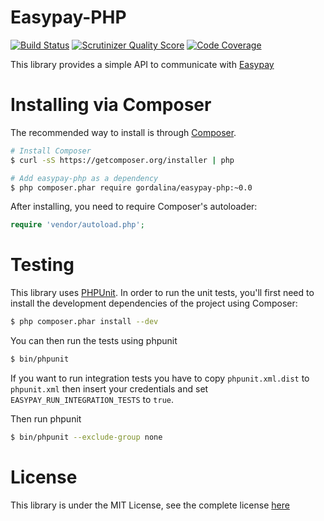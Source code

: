 # Easypay-PHP

[![Build Status](https://travis-ci.org/gordalina/easypay-php.png?branch=master)](https://travis-ci.org/gordalina/easypay-php)
[![Scrutinizer Quality Score](https://scrutinizer-ci.com/g/gordalina/easypay-php/badges/quality-score.png?s=b160bd0c381c891e46f8afc603dc00ff9b60c5e7)](https://scrutinizer-ci.com/g/gordalina/easypay-php/)
[![Code Coverage](https://scrutinizer-ci.com/g/gordalina/easypay-php/badges/coverage.png?s=8661545b6e1ea5f183803dad32aa50889fbe1ab4)](https://scrutinizer-ci.com/g/gordalina/easypay-php/)

This library provides a simple API to communicate with [Easypay](http://easypay.pt/)

# Installing via Composer

The recommended way to install is through [Composer](http://composer.org).

```sh
# Install Composer
$ curl -sS https://getcomposer.org/installer | php

# Add easypay-php as a dependency
$ php composer.phar require gordalina/easypay-php:~0.0
```

After installing, you need to require Composer's autoloader:

```php
require 'vendor/autoload.php';
```

# Testing

This library uses [PHPUnit](https://github.com/sebastianbergmann/phpunit).
In order to run the unit tests, you'll first need to install the development
dependencies of the project using Composer:

```sh
$ php composer.phar install --dev
```

You can then run the tests using phpunit

```sh
$ bin/phpunit
```

If you want to run integration tests you have to copy `phpunit.xml.dist` to
`phpunit.xml` then insert your credentials and set `EASYPAY_RUN_INTEGRATION_TESTS`
to `true`.

Then run phpunit

```sh
$ bin/phpunit --exclude-group none
```

# License

This library is under the MIT License, see the complete license [here](LICENSE)
